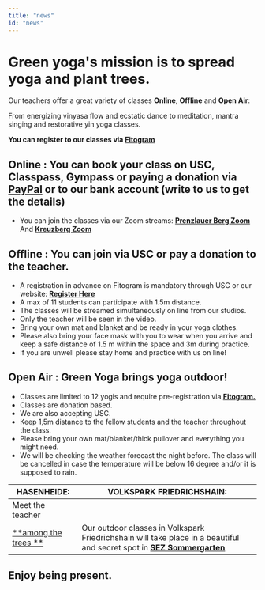 ```yaml
---
title: "news"
id: "news"
---
```


# Green yoga's mission is to spread yoga and plant trees.

Our teachers offer a great variety of classes **Online**, **Offline** and **Open Air**:

From energizing vinyasa flow and ecstatic dance to meditation, mantra singing and restorative yin yoga classes.

**You can register to our classes via [Fitogram](https://widget.fitogram.pro/green-yoga/?fito-embedded=true&w=/list-view)**

## Online : You can book your class on USC, Classpass, Gympass or paying a donation via [**PayPal**](https://www.paypal.me/GreenYoga) or to our bank account (write to us to get the details)

-   You can join the classes via our Zoom streams: [**Prenzlauer Berg Zoom**](https://zoom.us/j/2406630203?pwd=UjBBN2FOamw3cnRLZ1RBdDFKRlhkdz09) And [**Kreuzberg Zoom**](https://us04web.zoom.us/j/828001574?pwd=WWtUWHdDR3ZVTFBadFl3cFRDUWxFUT09)

## Offline : You can join via USC or pay a donation to the teacher.

-   A registration in advance on Fitogram is mandatory through USC or our website: **[Register Here](https://widget.fitogram.pro/green-yoga/?fito-embedded=true&w=/list-view)**
-   A max of 11 students can participate with 1.5m distance.
-   The classes will be streamed simultaneously on line from our studios.
-   Only the teacher will be seen in the video.
-   Bring your own mat and blanket and be ready in your yoga clothes.
-   Please also bring your face mask with you to wear when you arrive and keep a safe distance of 1.5 m within the space and 3m during practice.
-   If you are unwell please stay home and practice with us on line!

## Open Air : Green Yoga brings yoga outdoor!

-   Classes are limited to 12 yogis and require pre-registration via
    **[Fitogram.](https://widget.fitogram.pro/green-yoga/?fito-embedded=true&w=/list-view)**
-   Classes are donation based.
-   We are also accepting USC.
-   Keep 1,5m distance to the fellow students and the teacher throughout
    the class.
-   Please bring your own mat/blanket/thick pullover and everything you
    might need.
-   We will be checking the weather forecast the night before. The class
    will be cancelled in case the temperature will be below 16 degree
    and/or it is supposed to rain.

| HASENHEIDE:                                                   | VOLKSPARK FRIEDRICHSHAIN:                                                                                                                                                                                                                                                                                                                                       |
| ------------------------------------------------------------- | --------------------------------------------------------------------------------------------------------------------------------------------------------------------------------------------------------------------------------------------------------------------------------------------------------------------------------------------------------------- |
| Meet the teacher                                              |
| [**among the trees **](https://goo.gl/maps/LcA8pMnmzk3Xx49j9) | Our outdoor classes in Volkspark Friedrichshain will take place in a beautiful and secret spot in [**SEZ Sommergarten**](https://www.google.com/maps/place/SEZ+Sommergarten/@52.5268753,13.4429435,18z/data=!4m12!1m6!3m5!1s0x0:0x62d37862c3f264d0!2sSEZ+Sommergarten!8m2!3d52.5267169!4d13.4426806!3m4!1s0x0:0x62d37862c3f264d0!8m2!3d52.5267169!4d13.4426806) |

## Enjoy being present.
